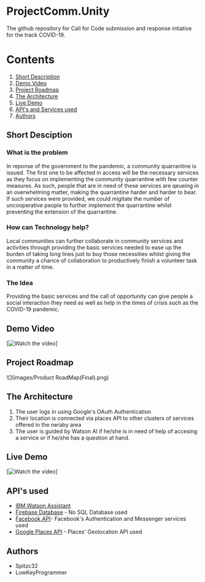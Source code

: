 # ProjectComm.Unity
The github repository for Call for Code submission and response intiative for the track COVID-19.

# Contents
1. [Short Description](#Short-Description)
1. [Demo Video](#Demo-Video)
1. [Project Roadmap](#Project-Roadmap)
1. [The Architecture](#The-Architecture)
1. [Live Demo](#Live-Demo)
1. [API's and Services used](#APIs-used)
1. [Authors](#Authors)


## Short Desciption 

### What is the problem

In reponse of the government to the pandemic, a community quarrantine is issued. The first one to be affected in access will be the necessary services as they focus on implementing the community quarrantine with few counter measures. As such, people that are in need of these services are qeueing in an overwhelming matter, making the quarrantine harder and harder to bear. If such services were provided, we could migitate the number of uncooperative people to further implement the quarrantine whilst preventing the extension of the quarrantine.

### How can Technology help?

Local communities can further collaborate in community services and activities through providing the basic services needed to ease up the burden of taking long lines just to buy those necessities whilst giving the community a chance of collaboration to productively finish a volunteer task in a matter of time.

### The Idea
Providing the basic services and the call of opportunity can give people a social interaction they need as well as help in the times of crisis such as the COVID-19 pandemic. 

## Demo Video
[![Watch the video]()]

## Project Roadmap

![](images/Product RoadMap(Final).png)

## The Architecture

1. The user logs in using Google's OAuth Authentication
2. Their location is connected via places API to other clusters of services offered in the neraby area
3. The user is guided by Watson AI if he/she is in need of help of accesing a service or if he/she has a question at hand.

## Live Demo

[![Watch the video]()]

## API's used

* [IBM Watson Assistant](https://www.ibm.com/cloud/watson-assistant/)
* [Firebase Database](https://firebase.google.com/) - No SQL Database used
* [Facebook API](https://developers.facebook.com/products)- Facebook's Authentication and Messenger services used
* [Google Places API](https://developers.google.com/places/web-service/intro) - Places' Geolocation API used

## Authors
* Spitzc32
* LowKeyProgrammer




